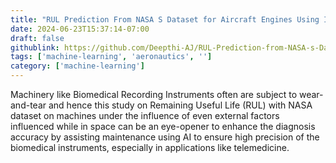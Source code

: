 ```yaml
---
title: "RUL Prediction From NASA S Dataset for Aircraft Engines Using Intel oneAPI"
date: 2024-06-23T15:37:14-07:00
draft: false
githublink: https://github.com/Deepthi-AJ/RUL-Prediction-from-NASA-s-Dataset-for-Aircraft-engines-using-Intel-oneAPI
tags: ['machine-learning', 'aeronautics', '']
category: ['machine-learning']
---
```


Machinery like Biomedical Recording Instruments often are subject to wear-and-tear and hence this study on Remaining Useful Life (RUL) with NASA dataset on machines under the influence of even external factors influenced while in space can be an eye-opener to enhance the diagnosis accuracy by assisting maintenance using AI to ensure high precision of the biomedical instruments, especially in applications like telemedicine.
